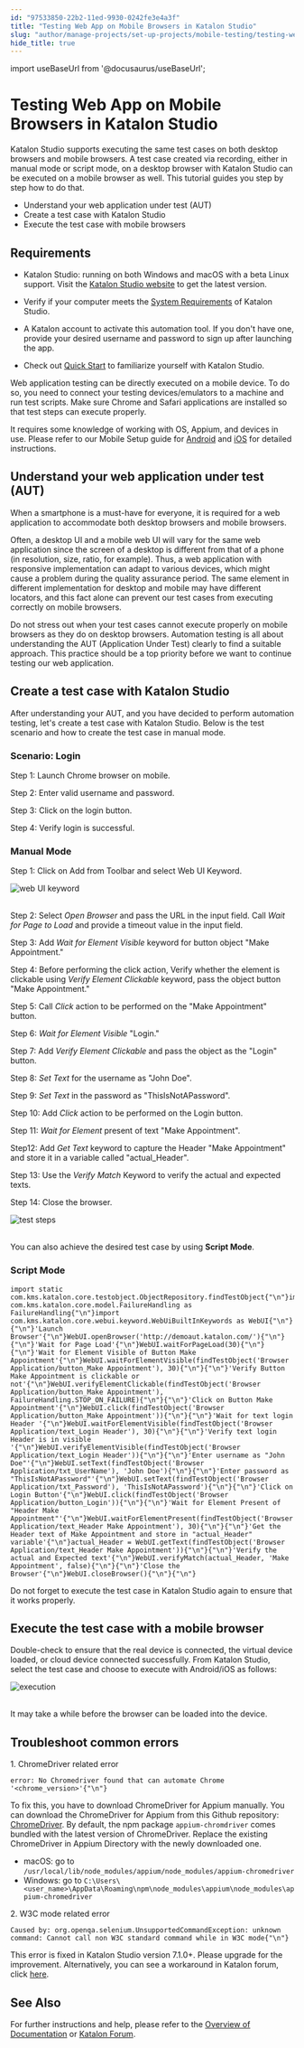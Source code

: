 ```yaml
---
id: "97533850-22b2-11ed-9930-0242fe3e4a3f"
title: "Testing Web App on Mobile Browsers in Katalon Studio"
slug: "author/manage-projects/set-up-projects/mobile-testing/testing-web-app-on-mobile-browsers-in-katalon-studio"
hide_title: true
---
```

import useBaseUrl from '@docusaurus/useBaseUrl';


# <a id="id" class="anchor_top_offset"/><a id="ariaid-title1" class="anchor_top_offset"/>Testing Web App on Mobile Browsers in <span xmlns="http://www.w3.org/1999/xhtml" className="ph">Katalon Studio</span> 

<p xmlns="http://www.w3.org/1999/xhtml" className="p">Katalon Studio supports executing the same test cases on both desktop browsers and mobile browsers. A test case created via recording, either in manual mode or script mode, on a desktop browser with Katalon Studio can be executed on a mobile browser as well. This tutorial guides you step by step how to do that.</p> 
<ul xmlns="http://www.w3.org/1999/xhtml" className="ul"><li className="li">Understand your web application under test (AUT)</li><li className="li">Create a test case with Katalon Studio</li><li className="li">Execute the test case with mobile browsers</li></ul> 

## Requirements

<ul xmlns="http://www.w3.org/1999/xhtml" className="ul"><li className="li"><p className="p">Katalon Studio: running on both Windows and macOS with a beta Linux support. Visit the <a className="xref j-external-link" href="https://www.katalon.com/download" target="_blank">Katalon Studio website</a> to get the latest version.</p></li><li className="li"><p className="p">Verify if your computer meets the <a className="xref j-external-link" href="https://docs.katalon.com/docs/general-information/supported-environments/supported-environments-for-katalon-studio-and-katalon-runtime-engine" target="_blank">System Requirements</a> of Katalon Studio.</p></li><li className="li"><p className="p">A Katalon account to activate this automation tool. If you don't have one, provide your desired username and password to sign up after launching the app.</p></li><li className="li"><p className="p">Check out <a className="xref j-external-link" href="https://docs.katalon.com/docs/get-started/onboarding-katalon-platform/quick-guide-for-testers" target="_blank">Quick Start</a> to familiarize yourself with Katalon Studio.</p></li></ul> 
<p xmlns="http://www.w3.org/1999/xhtml" className="p">Web application testing can be directly executed on a mobile device. To do so, you need to connect your testing devices/emulators to a machine and run test scripts. Make sure Chrome and Safari applications are installed so that test steps can execute properly.</p> 
<p xmlns="http://www.w3.org/1999/xhtml" className="p">It requires some knowledge of working with OS, Appium, and devices in use. Please refer to our Mobile Setup guide for <a className="xref" href="/author/manage-projects/set-up-projects/mobile-testing/android/mobile-android-setup-in-katalon-studio">Android</a> and <a className="xref" href="/author/manage-projects/set-up-projects/mobile-testing/ios/mobile-ios-setup-real-devices-in-katalon-studio">iOS</a> for detailed instructions.</p> 
    

## <a id="id_2" class="anchor_top_offset"/>Understand your web application under test (AUT)

    
      
<p xmlns="http://www.w3.org/1999/xhtml" className="p">When a smartphone is a must-have for everyone, it is required   for a web application to accommodate both desktop browsers and   mobile browsers.</p> 
      
<p xmlns="http://www.w3.org/1999/xhtml" className="p">Often, a desktop UI and a mobile web UI will vary for the same   web application since the screen of a desktop is different from   that of a phone (in resolution, size, ratio, for example). Thus, a   web application with responsive implementation can adapt to various   devices, which might cause a problem during the quality assurance   period. The same element in different implementation for desktop   and mobile may have different locators, and this fact alone can   prevent our test cases from executing correctly on mobile   browsers.</p> 
      
<p xmlns="http://www.w3.org/1999/xhtml" className="p">Do not stress out when your test cases cannot execute properly   on mobile browsers as they do on desktop browsers. Automation   testing is all about understanding the AUT (Application Under Test)   clearly to find a suitable approach. This practice should be a top   priority before we want to continue testing our web   application.</p> 
    
  
    

## <a id="id_3" class="anchor_top_offset"/>Create a test case with Katalon Studio

    
      
<p xmlns="http://www.w3.org/1999/xhtml" className="p">After understanding your AUT, and you have decided to perform   automation testing, let's create a test case with Katalon Studio.   Below is the test scenario and how to create the test case in   manual mode.</p> 
    
              
      

### <a id="id_4" class="anchor_top_offset"/>Scenario: Login

      
        
<p xmlns="http://www.w3.org/1999/xhtml" className="p">Step 1: Launch Chrome browser on mobile.</p> 
        
<p xmlns="http://www.w3.org/1999/xhtml" className="p">Step 2: Enter valid username and password.</p> 
        
<p xmlns="http://www.w3.org/1999/xhtml" className="p">Step 3: Click on the login button.</p> 
        
<p xmlns="http://www.w3.org/1999/xhtml" className="p">Step 4: Verify login is successful.</p> 
      
    

### <a id="id_5" class="anchor_top_offset"/>Manual Mode

<p xmlns="http://www.w3.org/1999/xhtml" className="p">Step 1: Click on Add from Toolbar and select Web UI Keyword.</p> 
<p xmlns="http://www.w3.org/1999/xhtml" className="p">   <img className="image" src={useBaseUrl("https://github.com/katalon-studio/docs-images/raw/master/katalon-studio/tutorials/running_application_mobile_browsers/web-ui-keyword.png")} width={250} alt="web UI keyword" /><br /><br /> </p> 
<p xmlns="http://www.w3.org/1999/xhtml" className="p">Step 2: Select <em className="ph i">Open Browser</em> and pass the URL in the   input field. Call <em className="ph i">Wait for Page to Load</em> and provide a   timeout value in the input field.</p> 
<p xmlns="http://www.w3.org/1999/xhtml" className="p">Step 3: Add <em className="ph i">Wait for Element Visible</em> keyword for button   object "Make Appointment."</p> 
<p xmlns="http://www.w3.org/1999/xhtml" className="p">Step 4: Before performing the click action, Verify whether the   element is clickable using <em className="ph i">Verify Element Clickable</em>   keyword, pass the object button "Make Appointment."</p> 
<p xmlns="http://www.w3.org/1999/xhtml" className="p">Step 5: Call <em className="ph i">Click</em> action to be performed on the "Make   Appointment" button.</p> 
<p xmlns="http://www.w3.org/1999/xhtml" className="p">Step 6: <em className="ph i">Wait for Element Visible</em> "Login."</p> 
<p xmlns="http://www.w3.org/1999/xhtml" className="p">Step 7: Add <em className="ph i">Verify Element Clickable</em> and pass the   object as the "Login" button.</p> 
<p xmlns="http://www.w3.org/1999/xhtml" className="p">Step 8: <em className="ph i">Set Text</em> for the username as "John Doe".</p> 
<p xmlns="http://www.w3.org/1999/xhtml" className="p">Step 9:  <em className="ph i">Set Text</em> in the password as   "ThisIsNotAPassword".</p> 
<p xmlns="http://www.w3.org/1999/xhtml" className="p">Step 10: Add <em className="ph i">Click</em> action to be performed on the Login   button.</p> 
<p xmlns="http://www.w3.org/1999/xhtml" className="p">Step 11: <em className="ph i">Wait for Element</em> present of text "Make   Appointment".</p> 
<p xmlns="http://www.w3.org/1999/xhtml" className="p">Step12: Add <em className="ph i">Get Text</em> keyword to capture the Header   "Make Appointment" and store it in a variable called   "actual_Header".</p> 
<p xmlns="http://www.w3.org/1999/xhtml" className="p">Step 13: Use the <em className="ph i">Verify Match</em> Keyword to verify the   actual and expected texts.</p> 
<p xmlns="http://www.w3.org/1999/xhtml" className="p">Step 14: Close the browser.</p> 
<p xmlns="http://www.w3.org/1999/xhtml" className="p">   <img className="image" src={useBaseUrl("https://github.com/katalon-studio/docs-images/raw/master/katalon-studio/tutorials/running_application_mobile_browsers/830-test-steps.png")} width={850} alt="test steps" /><br /><br /> </p> 
<p xmlns="http://www.w3.org/1999/xhtml" className="p">You can also achieve the desired test case by using   <strong className="ph b">Script Mode</strong>.</p> 
      

### <a id="id_6" class="anchor_top_offset"/>Script Mode

      
                  
<pre xmlns="http://www.w3.org/1999/xhtml" className="pre codeblock"><code>import static com.kms.katalon.core.testobject.ObjectRepository.findTestObject{"\n"}import com.kms.katalon.core.model.FailureHandling as FailureHandling{"\n"}import com.kms.katalon.core.webui.keyword.WebUiBuiltInKeywords as WebUI{"\n"}{"\n"}'Launch Browser'{"\n"}WebUI.openBrowser('http://demoaut.katalon.com/'){"\n"}{"\n"}'Wait for Page Load'{"\n"}WebUI.waitForPageLoad(30){"\n"}{"\n"}'Wait for Element Visible of Button Make Appointment'{"\n"}WebUI.waitForElementVisible(findTestObject('Browser Application/button_Make Appointment'), 30){"\n"}{"\n"}'Verify Button Make Appointment is clickable or not'{"\n"}WebUI.verifyElementClickable(findTestObject('Browser Application/button_Make Appointment'), FailureHandling.STOP_ON_FAILURE){"\n"}{"\n"}'Click on Button Make Appointment'{"\n"}WebUI.click(findTestObject('Browser Application/button_Make Appointment')){"\n"}{"\n"}'Wait for text login Header '{"\n"}WebUI.waitForElementVisible(findTestObject('Browser Application/text_Login Header'), 30){"\n"}{"\n"}'Verify text login Header is in visible '{"\n"}WebUI.verifyElementVisible(findTestObject('Browser Application/text_Login Header')){"\n"}{"\n"}'Enter username as "John Doe"'{"\n"}WebUI.setText(findTestObject('Browser Application/txt_UserName'), 'John Doe'){"\n"}{"\n"}'Enter password as "ThisIsNotAPassword"'{"\n"}WebUI.setText(findTestObject('Browser Application/txt_Password'), 'ThisIsNotAPassword'){"\n"}{"\n"}'Click on Login Button'{"\n"}WebUI.click(findTestObject('Browser Application/button_Login')){"\n"}{"\n"}'Wait for Element Present of "Header Make Appointment"'{"\n"}WebUI.waitForElementPresent(findTestObject('Browser Application/text_Header Make Appointment'), 30){"\n"}{"\n"}'Get the Header text of Make Appointment and store in "actual_Header" variable'{"\n"}actual_Header = WebUI.getText(findTestObject('Browser Application/text_Header Make Appointment')){"\n"}{"\n"}'Verify the actual and Expected text'{"\n"}WebUI.verifyMatch(actual_Header, 'Make Appointment', false){"\n"}{"\n"}'Close the Browser'{"\n"}WebUI.closeBrowser(){"\n"}{"\n"}</code></pre> 
                
<p xmlns="http://www.w3.org/1999/xhtml" className="p">Do not forget to execute the test case in Katalon Studio again   to ensure that it works properly.</p> 
      
    

## <a id="id_7" class="anchor_top_offset"/>Execute the test case with a mobile browser

<p xmlns="http://www.w3.org/1999/xhtml" className="p">Double-check to ensure that the real device is connected, the   virtual device loaded, or cloud device connected successfully. From   Katalon Studio, select the test case and choose to execute with   Android/iOS as follows:</p> 
<p xmlns="http://www.w3.org/1999/xhtml" className="p">   <img className="image" src={useBaseUrl("https://github.com/katalon-studio/docs-images/raw/master/katalon-studio/tutorials/running_application_mobile_browsers/830-execution.png")} width={850} alt="execution" /><br /><br /> </p> 
<p xmlns="http://www.w3.org/1999/xhtml" className="p">It may take a while before the browser can be loaded into the   device.</p> 

## <a id="id_8" class="anchor_top_offset"/>Troubleshoot common errors

<p xmlns="http://www.w3.org/1999/xhtml" className="p">1. ChromeDriver related error</p> 
<pre xmlns="http://www.w3.org/1999/xhtml" className="pre codeblock"><code>error: No Chromedriver found that can automate Chrome '&lt;chrome_version&gt;'{"\n"}</code></pre> 
<p xmlns="http://www.w3.org/1999/xhtml" className="p">To fix this, you have to download ChromeDriver for Appium manually. You can download the ChromeDriver for Appium from this Github repository: <a className="xref j-external-link" href="https://github.com/appium/appium-chromedriver" target="_blank">ChromeDriver</a>. By default, the npm package <code className="ph codeph">appium-chromdriver</code> comes bundled with the latest version of ChromeDriver.  Replace the existing ChromeDriver in Appium Directory with the newly downloaded one.</p> 
<ul xmlns="http://www.w3.org/1999/xhtml" className="ul"><li className="li">macOS: go to <code className="ph codeph">/usr/local/lib/node_modules/appium/node_modules/appium-chromedriver</code></li><li className="li">Windows: go to <code className="ph codeph">C:\Users\&lt;user_name&gt;\AppData\Roaming\npm\node_modules\appium\node_modules\appium-chromedriver</code></li></ul> 
<p xmlns="http://www.w3.org/1999/xhtml" className="p">2. W3C mode related error</p> 
<pre xmlns="http://www.w3.org/1999/xhtml" className="pre codeblock"><code>Caused by: org.openqa.selenium.UnsupportedCommandException: unknown command: Cannot call non W3C standard command while in W3C mode{"\n"}</code></pre> 
<p xmlns="http://www.w3.org/1999/xhtml" className="p">This error is fixed in Katalon Studio version 7.1.0+. Please upgrade for the improvement. Alternatively, you can see a workaround in Katalon forum, click <a className="xref j-external-link" href="https://forum.katalon.com/t/unable-to-update-chromedriver-on-mac-in-katalon-studio/33958" target="_blank">here</a>. </p> 

## <a id="id_9" class="anchor_top_offset"/>See Also

<p xmlns="http://www.w3.org/1999/xhtml" className="p">For further instructions and help, please refer to the <a className="xref" href="#">Overview of Documentation</a> or <a className="xref j-external-link" href="https://forum.katalon.com/" target="_blank">Katalon Forum</a>.</p> 
